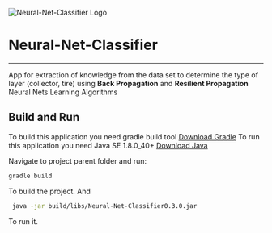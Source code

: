 ![Neural-Net-Classifier Logo](edu/nnc/resources/logo.png)
# Neural-Net-Classifier
------
 App for extraction of knowledge from the data set to determine the type of layer (collector, tire) using **Back Propagation** and **Resilient Propagation** Neural Nets Learning Algorithms

 ## Build and Run
To build this application you need gradle build tool
[Download Gradle](http://gradle.org/gradle-download/)
To run this application you need Java SE 1.8.0_40+
[Download Java](http://www.oracle.com/technetwork/java/javase/downloads/jdk8-downloads-2133151.html)

Navigate to project parent folder and run: 
``` Bash 
gradle build
```
To build the project. And
``` Bash
 java -jar build/libs/Neural-Net-Classifier0.3.0.jar
```
To run it.